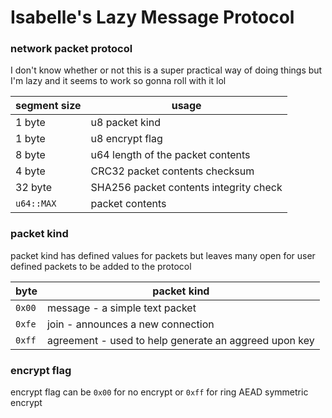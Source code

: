 # Isabelle's Lazy Message Protocol

### network packet protocol

I don't know whether or not this is a super practical way of doing things
but I'm lazy and it seems to work so gonna roll with it lol

| segment size | usage                                      |
|--------------|--------------------------------------------|
| 1 byte       | u8 packet kind                             |
| 1 byte       | u8 encrypt flag                            |
| 8 byte       | u64 length of the packet contents          |
| 4 byte       | CRC32 packet contents checksum             |
| 32 byte      | SHA256 packet contents integrity check     |
| `u64::MAX`   | packet contents                            |

### packet kind

packet kind has defined values for packets but leaves many open for user defined packets to be added to the protocol

| byte   | packet kind                                           |
| ------ | ----------------------------------------------------- |
| `0x00` | message - a simple text packet                        |
| `0xfe` | join - announces a new connection                     |
| `0xff` | agreement - used to help generate an aggreed upon key |

### encrypt flag

encrypt flag can be `0x00` for no encrypt or `0xff` for ring AEAD symmetric encrypt


